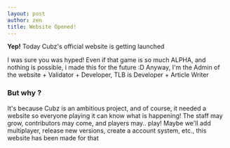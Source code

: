 ```yaml
---
layout: post
author: zen
title: Website Opened!
---
```

**Yep!** Today Cubz's official website is getting launched



I was sure you was hyped! Even if that game is so much ALPHA, and nothing is possible, i made this for the future :D
Anyway, I'm the Admin of the website + Validator + Developer, TLB is Developer + Article Writer

### But why ?

It's because Cubz is an ambitious project, and of course, it needed a website so everyone playing it can know what is happening!
The staff may grow, contributors may come, and players may.. play! Maybe we'll add multiplayer, release new versions, create a account
system, etc., this website has been made for that